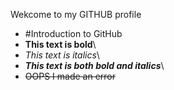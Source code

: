 Wekcome to my GITHUB profile
+ #Introduction to GitHub
+ **This text is bold**\
+ *This text is italics*\
+ ***This text is both bold and italics***\
+ ~~OOPS I made an error~~

